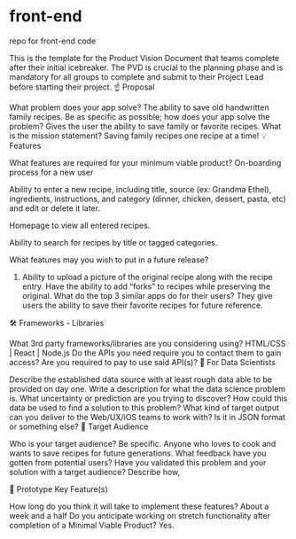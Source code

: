 # front-end
repo for front-end code


This is the template for the Product Vision Document that teams complete after their initial icebreaker. The PVD is crucial to the planning phase and is mandatory for all groups to complete and submit to their Project Lead before starting their project.
☝️ Proposal

What problem does your app solve? 
The ability to save old handwritten family recipes.
Be as specific as possible; how does your app solve the problem?
Gives the user the ability to save family or favorite recipes.
What is the mission statement?
Saving family recipes one recipe at a time!
💡 Features

What features are required for your minimum viable product?
On-boarding process for a new user


Ability to enter a new recipe, including title, source (ex: Grandma Ethel), ingredients, instructions, and category (dinner, chicken, dessert, pasta, etc) and edit or delete it later.


Homepage to view all entered recipes.


Ability to search for recipes by title or tagged categories.


What features may you wish to put in a future release?
1. Ability to upload a picture of the original recipe along with the recipe entry.
Have the ability to add “forks” to recipes while preserving the original.
What do the top 3 similar apps do for their users?
They give users the ability to save their favorite recipes for future reference.

🛠 Frameworks - Libraries

What 3rd party frameworks/libraries are you considering using?
HTML/CSS | React | Node.js
Do the APIs you need require you to contact them to gain access?
Are you required to pay to use said API(s)?
🧮 For Data Scientists

Describe the established data source with at least rough data able to be provided on day one.
Write a description for what the data science problem is. What uncertainty or prediction are you trying to discover? How could this data be used to find a solution to this problem?
What kind of target output can you deliver to the Web/UX/iOS teams to work with? Is it in JSON format or something else?
🎯 Target Audience

Who is your target audience? Be specific.
Anyone who loves to cook and wants to save recipes for future generations.
What feedback have you gotten from potential users?
Have you validated this problem and your solution with a target audience? Describe how,



🔑 Prototype Key Feature(s)

How long do you think it will take to implement these features?
About a week and a half
Do you anticipate working on stretch functionality after completion of a Minimal Viable Product?
Yes.

